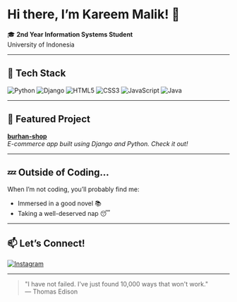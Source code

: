 # Hi there, I’m Kareem Malik! 👋

🎓 **2nd Year Information Systems Student**  
University of Indonesia

---

## 🚀 Tech Stack
![Python](https://img.shields.io/badge/python-%2314354C.svg?style=flat&logo=python&logoColor=white)
![Django](https://img.shields.io/badge/django-%23092E20.svg?style=flat&logo=django&logoColor=white)
![HTML5](https://img.shields.io/badge/html5-%23E34F26.svg?style=flat&logo=html5&logoColor=white)
![CSS3](https://img.shields.io/badge/css3-%231572B6.svg?style=flat&logo=css3&logoColor=white)
![JavaScript](https://img.shields.io/badge/javascript-%23323330.svg?style=flat&logo=javascript&logoColor=%23F7DF1E)
![Java](https://img.shields.io/badge/java-%23ED8B00.svg?style=flat&logo=java&logoColor=white)

---

## 🌟 Featured Project

[**burhan-shop**](https://github.com/KareemMalik/burhan-shop)  
_E-commerce app built using Django and Python. Check it out!_

---

## 💤 Outside of Coding...

When I’m not coding, you’ll probably find me:
- Immersed in a good novel 📚
- Taking a well-deserved nap 😴

---

## 📫 Let’s Connect!

[![Instagram](https://img.shields.io/badge/Instagram-%23E4405F.svg?style=flat&logo=instagram&logoColor=white)](https://www.instagram.com/malikalifan/)

---

> "I have not failed. I've just found 10,000 ways that won't work."  
> — Thomas Edison

<!--
**KareemMalik/KareemMalik** is a ✨ special ✨ repository because its `README.md` (this file) appears on your GitHub profile!
-->

